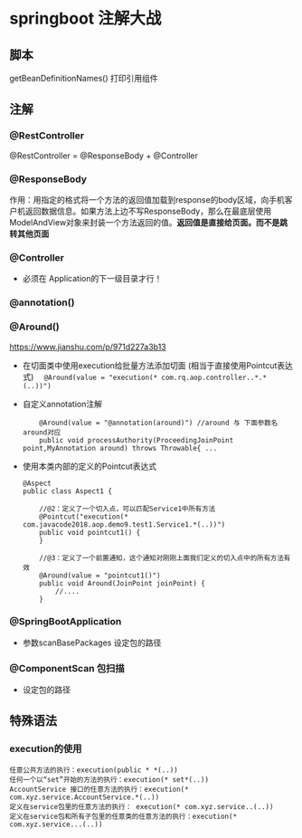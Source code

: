 # springboot 注解大战
## 脚本 

getBeanDefinitionNames() 打印引用组件




## 注解
### @RestController

@RestController =  @ResponseBody + @Controller

### @ResponseBody

作用：用指定的格式将一个方法的返回值加载到response的body区域，向手机客户机返回数据信息。如果方法上边不写ResponseBody，那么在最底层使用ModelAndView对象来封装一个方法返回的值。**返回值是直接给页面。而不是跳转其他页面**

### @Controller

- 必须在 Application的下一级目录才行！

### @annotation()


### @Around()
https://www.jianshu.com/p/971d227a3b13

- 在切面类中使用execution给批量方法添加切面 (相当于直接使用Pointcut表达式)
`  @Around(value = "execution(* com.rq.aop.controller..*.*(..))")`
- 自定义annotation注解
  ```
      @Around(value = "@annotation(around)") //around 与 下面参数名around对应
      public void processAuthority(ProceedingJoinPoint point,MyAnnotation around) throws Throwable{ ... 
  ```

- 使用本类内部的定义的Pointcut表达式
   ```
   @Aspect
   public class Aspect1 {
   
       //@2：定义了一个切入点，可以匹配Service1中所有方法
       @Pointcut("execution(* com.javacode2018.aop.demo9.test1.Service1.*(..))")
       public void pointcut1() {
       }
   
       //@3：定义了一个前置通知，这个通知对刚刚上面我们定义的切入点中的所有方法有效
       @Around(value = "pointcut1()")
       public void Around(JoinPoint joinPoint) {
           //....
       }
   ```

### @SpringBootApplication

- 参数scanBasePackages 设定包的路径

###  @ComponentScan 包扫描

-  设定包的路径




## 特殊语法

### execution的使用

    任意公共方法的执行：execution(public * *(..))
    任何一个以“set”开始的方法的执行：execution(* set*(..))
    AccountService 接口的任意方法的执行：execution(* com.xyz.service.AccountService.*(..))
    定义在service包里的任意方法的执行： execution(* com.xyz.service..(..))
    定义在service包和所有子包里的任意类的任意方法的执行：execution(* com.xyz.service...(..))

